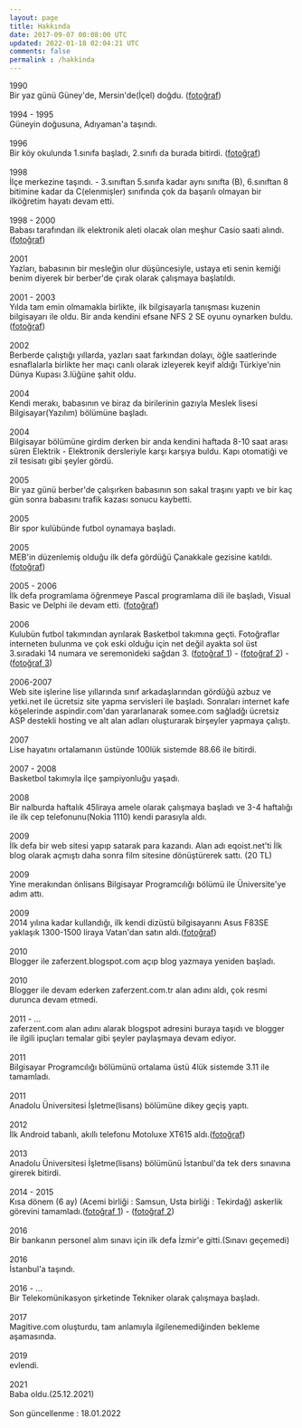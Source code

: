 ```yaml
---           
layout: page
title: Hakkında
date: 2017-09-07 00:08:00 UTC
updated: 2022-01-18 02:04:21 UTC
comments: false 
permalink : /hakkinda
---
```

1990<br />Bir yaz günü Güney'de, Mersin'de(İçel) doğdu. (<a class="link" title="Çocukluk yılları, Mersin" href="https://lh3.googleusercontent.com/-Dilsj8LgAqc/YYekPj9uHkI/AAAAAAAAHdI/e876ejMgzn8ScTRbPF3UadSuGG1Yb9aCgCNcBGAsYHQ/s0/cocukluk-yillari-mersin.jpg" target="_blank"      onclick="window.open('https://lh3.googleusercontent.com/-Dilsj8LgAqc/YYekPj9uHkI/AAAAAAAAHdI/e876ejMgzn8ScTRbPF3UadSuGG1Yb9aCgCNcBGAsYHQ/s0/cocukluk-yillari-mersin.jpg', 'popup', 'height=800, width=800');  return false;" >fotoğraf</a>) <br /><br /> 1994 - 1995<br />Güneyin doğusuna, Adıyaman'a taşındı. <br /><br /> 1996<br />Bir köy okulunda 1.sınıfa başladı, 2.sınıfı da burada bitirdi. (<a class="link" title="Köy okulu" href="https://1.bp.blogspot.com/-2R1vad3zRsM/YYeOdo11G2I/AAAAAAAAHbo/6Pxp22wQlw8Fi2hhyn2WdD8rVmmPHB-QQCNcBGAsYHQ/s0/yesilova-ilkogretim-koy-okulu.jpg" target="_blank"      onclick="window.open('https://1.bp.blogspot.com/-2R1vad3zRsM/YYeOdo11G2I/AAAAAAAAHbo/6Pxp22wQlw8Fi2hhyn2WdD8rVmmPHB-QQCNcBGAsYHQ/s0/yesilova-ilkogretim-koy-okulu.jpg', 'popup', 'height=800, width=800');  return false;" >fotoğraf</a>)   <br /><br /> 1998<br />İlçe merkezine taşındı. - 3.sınıftan 5.sınıfa kadar aynı sınıfta (B), 6.sınıftan 8 bitimine kadar da C(elenmişler) sınıfında çok da başarılı olmayan bir  ilköğretim hayatı devam etti. <br /><br /> 1998 - 2000<br />Babası tarafından ilk elektronik aleti olacak olan meşhur Casio saati alındı.(<a class="link" title="Casio F91W" href="https://lh3.googleusercontent.com/-574ywSCZUxE/YYePXNsDOFI/AAAAAAAAHbw/J9mXSst3B-MvFXPkg7kPFmszLTygDTnxgCNcBGAsYHQ/s0/casio-f91W-kol-saati.jpg" target="_blank"      onclick="window.open('https://lh3.googleusercontent.com/-574ywSCZUxE/YYePXNsDOFI/AAAAAAAAHbw/J9mXSst3B-MvFXPkg7kPFmszLTygDTnxgCNcBGAsYHQ/s0/casio-f91W-kol-saati.jpg', 'popup', 'height=800, width=800');  return false;" >fotoğraf</a>) <br /><br /> 2001<br />Yazları, babasının bir mesleğin olur düşüncesiyle, ustaya eti senin kemiği benim diyerek bir berber'de çırak olarak çalışmaya başlatıldı. <br /><br /> 2001 - 2003<br />Yılda tam emin olmamakla birlikte, ilk bilgisayarla tanışması kuzenin bilgisayarı ile oldu. Bir anda kendini efsane NFS 2 SE oyunu oynarken buldu.(<a class="link" title="NFS2 SE" href="https://lh3.googleusercontent.com/-WZriDDWHjEk/YYeQESVC47I/AAAAAAAAHb4/qgD9ZU14LhcVFElNPnIFLuvNqjxSy1QyACNcBGAsYHQ/s0/nfs2-se-oyun.webpg" target="_blank"      onclick="window.open('https://lh3.googleusercontent.com/-WZriDDWHjEk/YYeQESVC47I/AAAAAAAAHb4/qgD9ZU14LhcVFElNPnIFLuvNqjxSy1QyACNcBGAsYHQ/s0/nfs2-se-oyun.webp', 'popup', 'height=800, width=800');  return false;" >fotoğraf</a>) <br /><br /> 2002<br />Berberde çalıştığı yıllarda, yazları saat farkından dolayı, öğle saatlerinde esnaflalarla birlikte her maçı canlı olarak izleyerek keyif aldığı Türkiye'nin Dünya Kupası 3.lüğüne şahit oldu. <br /><br /> 2004<br />Kendi merakı, babasının ve biraz da birilerinin gazıyla Meslek lisesi Bilgisayar(Yazılım) bölümüne başladı. <br /><br /> 2004<br />Bilgisayar bölümüne girdim derken bir anda kendini  haftada 8-10 saat arası süren Elektrik - Elektronik dersleriyle karşı karşıya buldu. Kapı otomatiği ve zil tesisatı gibi şeyler gördü. <br /><br /> 2005<br />Bir yaz günü berber'de çalışırken babasının son sakal traşını yaptı ve bir kaç gün sonra babasını trafik kazası sonucu kaybetti. <br /><br /> 2005 <br />Bir spor kulübünde futbol oynamaya başladı. <br /><br /> 2005 <br />MEB'in düzenlemiş olduğu ilk defa gördüğü Çanakkale gezisine katıldı.(<a class="link" title="2005 çanakkale 18 mart gezileri" href="https://lh3.googleusercontent.com/-XruDAf6tGiM/YYeTMbevV9I/AAAAAAAAHcI/zkMNB8qQ0iM63ASAzL-0Y4rrwS0DlDAyACNcBGAsYHQ/s0/2005-canakkale-gezisi.jpg" target="_blank"      onclick="window.open('https://lh3.googleusercontent.com/-XruDAf6tGiM/YYeTMbevV9I/AAAAAAAAHcI/zkMNB8qQ0iM63ASAzL-0Y4rrwS0DlDAyACNcBGAsYHQ/s0/2005-canakkale-gezisi.jpg', 'popup', 'height=800, width=800');  return false;" >fotoğraf</a>) <br /><br /> 2005 - 2006<br />İlk defa programlama öğrenmeye Pascal programlama dili ile başladı, Visual Basic ve Delphi ile devam etti. (<a class="link" title="Turbo Pascal" href="https://lh3.googleusercontent.com/-rJWU0arkNYs/YYeSPsuNxSI/AAAAAAAAHcA/xQaMFXYazhMIPfXlpZ8p34IzGPTsZUTWQCNcBGAsYHQ/s0/turbo-pascal-hello-world.png" target="_blank"      onclick="window.open('https://lh3.googleusercontent.com/-rJWU0arkNYs/YYeSPsuNxSI/AAAAAAAAHcA/xQaMFXYazhMIPfXlpZ8p34IzGPTsZUTWQCNcBGAsYHQ/s0/turbo-pascal-hello-world.png', 'popup', 'height=800, width=800');  return false;" >fotoğraf</a>) <br /><br /> 2006 <br />Kulubün futbol takımından ayrılarak Basketbol takımına geçti. Fotoğraflar interneten bulunma ve çok eski olduğu için net değil ayakta sol üst 3.sıradaki 14 numara ve seremonideki sağdan 3. (<a class="link" title="Basketbol 1" href="https://lh3.googleusercontent.com/-3Nbt5GRNVeA/YYeUr8DOK1I/AAAAAAAAHcU/K4jT4Iej5DEFWBIEQDYUUTj7C2e39aHewCNcBGAsYHQ/s0/2006-2007-basketbol-1.jpg" target="_blank"      onclick="window.open('https://lh3.googleusercontent.com/-3Nbt5GRNVeA/YYeUr8DOK1I/AAAAAAAAHcU/K4jT4Iej5DEFWBIEQDYUUTj7C2e39aHewCNcBGAsYHQ/s0/2006-2007-basketbol-1.jpg', 'popup', 'height=800, width=800');  return false;" >fotoğraf 1</a>) - (<a class="link" title="Basketbol 2" href="https://lh3.googleusercontent.com/-jy-wgrYGqV4/YYeUr9f04RI/AAAAAAAAHcQ/UYGPRU-Jl5oxWsPSqXv0UK8Q8pXucIjqwCNcBGAsYHQ/s0/2006-2007-basketbol-2.jpg" target="_blank"      onclick="window.open('https://lh3.googleusercontent.com/-jy-wgrYGqV4/YYeUr9f04RI/AAAAAAAAHcQ/UYGPRU-Jl5oxWsPSqXv0UK8Q8pXucIjqwCNcBGAsYHQ/s0/2006-2007-basketbol-2.jpg', 'popup', 'height=800, width=800');  return false;" >fotoğraf 2</a>) - (<a class="link" title="Basketbol 3" href="https://lh3.googleusercontent.com/-NKcS5FLBxsM/YYeUr6IouqI/AAAAAAAAHcY/gDRSIrAqt_Ifz49QAliqaT4oINqe6n9yQCNcBGAsYHQ/s0/2006-2007-basketbol-lisans.png" target="_blank"      onclick="window.open('https://lh3.googleusercontent.com/-NKcS5FLBxsM/YYeUr6IouqI/AAAAAAAAHcY/gDRSIrAqt_Ifz49QAliqaT4oINqe6n9yQCNcBGAsYHQ/s0/2006-2007-basketbol-lisans.png', 'popup', 'height=800, width=800');  return false;" >fotoğraf 3</a>) <br /><br /> 2006-2007<br />Web site işlerine lise yıllarında sınıf arkadaşlarından gördüğü azbuz ve yetki.net ile ücretsiz site yapma servisleri ile başladı. Sonraları internet kafe köşelerinde aspindir.com'dan yararlanarak somee.com sağladğı ücretsiz ASP destekli hosting ve alt alan adları oluşturarak birşeyler yapmaya çalıştı.  <br /><br /> 2007<br />Lise hayatını ortalamanın üstünde 100lük sistemde 88.66 ile bitirdi. <br /><br /> 2007 - 2008<br />Basketbol takımıyla ilçe şampiyonluğu yaşadı. <br /><br /> 2008<br />Bir nalburda haftalık 45liraya amele olarak çalışmaya başladı ve 3-4 haftalığı ile ilk cep telefonunu(Nokia 1110) kendi parasıyla aldı. <br /><br /> 2009 <br />İlk defa bir web sitesi yapıp satarak para kazandı. Alan adı eqoist.net'ti İlk blog olarak açmıştı daha sonra film sitesine dönüştürerek sattı. (20 TL) <br /><br /> 2009<br />Yine merakından önlisans Bilgisayar Programcılığı bölümü ile Üniversite'ye adım attı.  <br /><br /> 2009<br />2014 yılına kadar kullandığı, ilk kendi dizüstü bilgisayarını Asus F83SE yaklaşık 1300-1500 liraya Vatan'dan satın aldı.(<a class="link" title="Asus F83SE" href="https://lh3.googleusercontent.com/--Ol7wi9PaPc/YYegkacX4WI/AAAAAAAAHco/8ajtN_w-JGwhMTsTvsg6LYdJJ2sBCTskQCNcBGAsYHQ/s0/asus-F83SE.jpg" target="_blank"      onclick="window.open('https://lh3.googleusercontent.com/--Ol7wi9PaPc/YYegkacX4WI/AAAAAAAAHco/8ajtN_w-JGwhMTsTvsg6LYdJJ2sBCTskQCNcBGAsYHQ/s0/asus-F83SE.jpg', 'popup', 'height=800, width=800');  return false;" >fotoğraf</a>) <br /><br /> 2010<br />Blogger ile zaferzent.blogspot.com açıp blog yazmaya yeniden başladı. <br /><br /> 2010<br />Blogger ile devam ederken zaferzent.com.tr alan adını aldı, çok resmi durunca devam etmedi. <br /><br /> 2011 - ...<br />zaferzent.com alan adını alarak blogspot adresini buraya taşıdı ve blogger ile ilgili ipuçları temalar gibi şeyler paylaşmaya devam ediyor.  <br /><br /> 2011<br />Bilgisayar Programcılığı bölümünü ortalama üstü 4lük sistemde 3.11 ile tamamladı. <br /><br /> 2011<br />Anadolu Üniversitesi İşletme(lisans) bölümüne dikey geçiş yaptı. <br /><br /> 2012<br />İlk Android tabanlı, akıllı telefonu Motoluxe XT615 aldı.(<a class="link" title="Motoluxe XT615" href="https://lh3.googleusercontent.com/-RQu35jf_BoI/YYehVBNwYNI/AAAAAAAAHcw/-0XUN39lE3AejMOVrtyVaRNAVrZF1SB0ACNcBGAsYHQ/s0/motoluxe-xt615.jpg" target="_blank"      onclick="window.open('https://lh3.googleusercontent.com/-RQu35jf_BoI/YYehVBNwYNI/AAAAAAAAHcw/-0XUN39lE3AejMOVrtyVaRNAVrZF1SB0ACNcBGAsYHQ/s0/motoluxe-xt615.jpg', 'popup', 'height=800, width=800');  return false;" >fotoğraf</a>) <br /><br /> 2013<br />Anadolu Üniversitesi İşletme(lisans) bölümünü İstanbul'da tek ders sınavına girerek bitirdi. <br /><br /> 2014 - 2015 <br />Kısa dönem (6 ay) (Acemi birliği : Samsun, Usta birliği : Tekirdağ) askerlik görevini tamamladı.(<a class="link" title="Askerlik" href="https://lh3.googleusercontent.com/-pCnazan8JwI/YYeh0IARGoI/AAAAAAAAHc4/xBcpGpnvKk8paEZc9BamIdfGDmh1W9icACNcBGAsYHQ/s0/2014-2015-askerlik-1.jpg" target="_blank"      onclick="window.open('https://lh3.googleusercontent.com/-pCnazan8JwI/YYeh0IARGoI/AAAAAAAAHc4/xBcpGpnvKk8paEZc9BamIdfGDmh1W9icACNcBGAsYHQ/s0/2014-2015-askerlik-1.jpg', 'popup', 'height=800, width=800');  return false;" >fotoğraf 1</a>) - (<a class="link" title="Askerlik 2" href="https://lh3.googleusercontent.com/-Tpa4Udk8Fos/YYeh0HNCuOI/AAAAAAAAHc8/svGzE3xmDaAQNYla33pkr9fsChgwoXNGgCNcBGAsYHQ/s0/2014-2015-askerlik-2.jpg" target="_blank"      onclick="window.open('https://lh3.googleusercontent.com/-Tpa4Udk8Fos/YYeh0HNCuOI/AAAAAAAAHc8/svGzE3xmDaAQNYla33pkr9fsChgwoXNGgCNcBGAsYHQ/s0/2014-2015-askerlik-2.jpg', 'popup', 'height=800, width=800');  return false;" >fotoğraf 2</a>) <br /><br /> 2016 <br />Bir bankanın personel alım sınavı için ilk defa İzmir'e gitti.(Sınavı geçemedi) <br /><br /> 2016<br />İstanbul'a taşındı. <br /><br /> 2016 - ...<br />Bir Telekomünikasyon şirketinde Tekniker olarak çalışmaya başladı. <br /><br /> 2017<br />Magitive.com oluşturdu, tam anlamıyla ilgilenemediğinden bekleme aşamasında. <br /><br /> 2019<br />evlendi. <br /><br /> 2021<br />Baba oldu.(25.12.2021) <br /><br />  Son güncellenme : 18.01.2022
